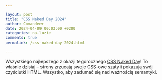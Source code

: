 ```yaml
---

layout: post
title: "CSS Naked Day 2024"
author: Comandeer
date: 2024-04-09 00:03:00 +0200
categories: na-luzie
comments: true
permalink: /css-naked-day-2024.html

---
```


Wszystkiego najlepszego z okazji tegorocznego [CSS Naked Day](https://css-naked-day.github.io/)! To właśnie dzisiaj – strony zrzucają swoje CSS-owe szaty i pokazują swój czyściutki HTML. Wszystko, aby zadumać się nad ważnością semantyki.
